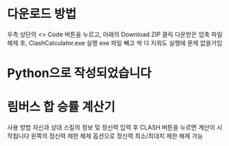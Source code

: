 # 다운로드 방법
우측 상단의 <> Code 버튼을 누르고, 아래의 Download ZIP 클릭
다운받은 압축 파일 해제 후, ClashCalculator.exe 실행
exe 파일 빼고 싹 다 지워도 실행에 문제 없을거임

# Python으로 작성되었습니다

# 림버스 합 승률 계산기 
사용 방법
자신과 상대 스킬의 정보 및 정신력 입력 후 CLASH 버튼을 누르면 계산이 시작됩니다
왼쪽의 정신력 제한 해제 옵션으로 정신력 최소/최대치 제한 해제 가능
